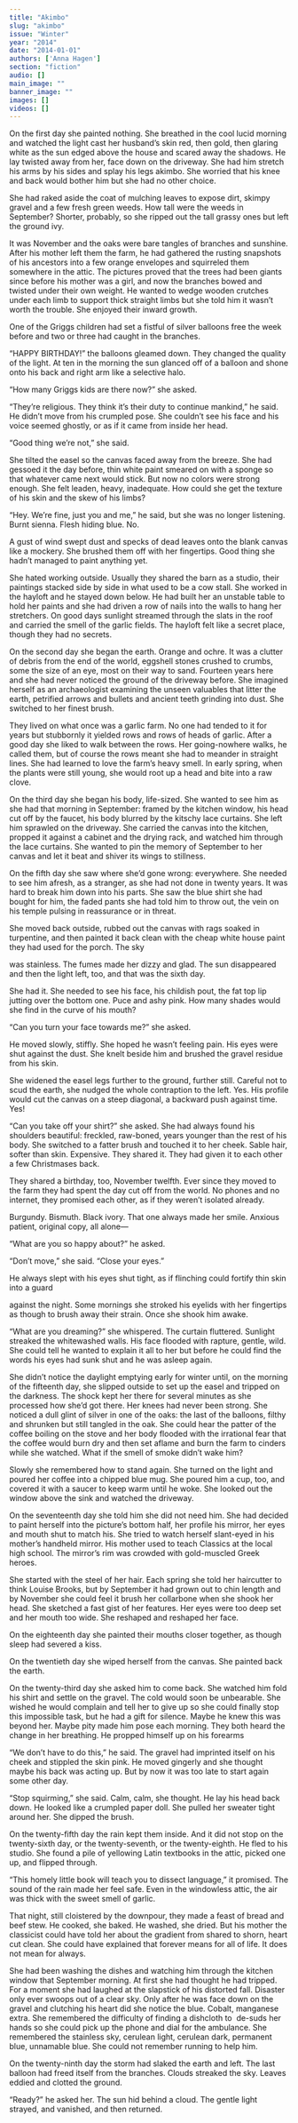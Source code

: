 ```yaml
---
title: "Akimbo"
slug: "akimbo"
issue: "Winter"
year: "2014"
date: "2014-01-01"
authors: ['Anna Hagen']
section: "fiction"
audio: []
main_image: ""
banner_image: ""
images: []
videos: []
---
```

On the first day she painted nothing. She breathed in the cool lucid morning and watched the light cast her husband’s skin red, then gold, then glaring white as the sun edged above the house and scared away the shadows. He lay twisted away from her, face down on the driveway. She had him stretch his arms by his sides and splay his legs akimbo. She worried that his knee and back would bother him but she had no other choice. 

She had raked aside the coat of mulching leaves to expose dirt, skimpy gravel and a few fresh green weeds. How tall were the weeds in September? Shorter, probably, so she ripped out the tall grassy ones but left the ground ivy.

It was November and the oaks were bare tangles of branches and sunshine. After his mother left them the farm, he had gathered the rusting snapshots of his ancestors into a few orange envelopes and squirreled them somewhere in the attic. The pictures proved that the trees had been giants since before his mother was a girl, and now the branches bowed and twisted under their own weight. He wanted to wedge wooden crutches under each limb to support thick straight limbs but she told him it wasn’t worth the trouble. She enjoyed their inward growth. 

One of the Griggs children had set a fistful of silver balloons free the week before and two or three had caught in the branches. 

“HAPPY BIRTHDAY!” the balloons gleamed down. They changed the quality of the light. At ten in the morning the sun glanced off of a balloon and shone onto his back and right arm like a selective halo.

“How many Griggs kids are there now?” she asked.

“They’re religious. They think it’s their duty to continue mankind,” he said. He didn’t move from his crumpled pose. She couldn’t see his face and his voice seemed ghostly, or as if it came from inside her head. 

“Good thing we’re not,” she said. 

She tilted the easel so the canvas faced away from the breeze. She had gessoed it the day before, thin white paint smeared on with a sponge so that whatever came next would stick. But now no colors were strong enough. She felt leaden, heavy, inadequate. How could she get the texture of his skin and the skew of his limbs? 

“Hey. We’re fine, just you and me,” he said, but she was no longer listening. Burnt sienna. Flesh hiding blue. No.

A gust of wind swept dust and specks of dead leaves onto the blank canvas like a mockery. She brushed them off with her fingertips. Good thing she hadn’t managed to paint anything yet. 

She hated working outside. Usually they shared the barn as a studio, their paintings stacked side by side in what used to be a cow stall. She worked in the hayloft and he stayed down below. He had built her an unstable table to hold her paints and she had driven a row of nails into the walls to hang her stretchers. On good days sunlight streamed through the slats in the roof and carried the smell of the garlic fields. The hayloft felt like a secret place, though they had no secrets.

On the second day she began the earth. Orange and ochre. It was a clutter of debris from the end of the world, eggshell stones crushed to crumbs, some the size of an eye, most on their way to sand. Fourteen years here and she had never noticed the ground of the driveway before. She imagined herself as an archaeologist examining the unseen valuables that litter the earth, petrified arrows and bullets and ancient teeth grinding into dust. She switched to her finest brush. 

They lived on what once was a garlic farm. No one had tended to it for years but stubbornly it yielded rows and rows of heads of garlic. After a good day she liked to walk between the rows. Her going-nowhere walks, he called them, but of course the rows meant she had to meander in straight lines. She had learned to love the farm’s heavy smell. In early spring, when the plants were still young, she would root up a head and bite into a raw clove. 

On the third day she began his body, life-sized. She wanted to see him as she had that morning in September: framed by the kitchen window, his head cut off by the faucet, his body blurred by the kitschy lace curtains. She left him sprawled on the driveway. She carried the canvas into the kitchen, propped it against a cabinet and the drying rack, and watched him through the lace curtains. She wanted to pin the memory of September to her canvas and let it beat and shiver its wings to stillness.

On the fifth day she saw where she’d gone wrong: everywhere. She needed to see him afresh, as a stranger, as she had not done in twenty years. It was hard to break him down into his parts. She saw the blue shirt she had bought for him, the faded pants she had told him to throw out, the vein on his temple pulsing in reassurance or in threat. 

She moved back outside, rubbed out the canvas with rags soaked in turpentine, and then painted it back clean with the cheap white house paint they had used for the porch. The sky 

was stainless. The fumes made her dizzy and glad. The sun disappeared and then the light left, too, and that was the sixth day.

She had it. She needed to see his face, his childish pout, the fat top lip jutting over the bottom one. Puce and ashy pink. How many shades would she find in the curve of his mouth? 

 “Can you turn your face towards me?” she asked. 

 He moved slowly, stiffly. She hoped he wasn’t feeling pain. His eyes were shut against the dust. She knelt beside him and brushed the gravel residue from his skin.

She widened the easel legs further to the ground, further still. Careful not to scud the earth, she nudged the whole contraption to the left. Yes. His profile would cut the canvas on a steep diagonal, a backward push against time. Yes!

“Can you take off your shirt?” she asked. She had always found his shoulders beautiful: freckled, raw-boned, years younger than the rest of his body. She switched to a fatter brush and touched it to her cheek. Sable hair, softer than skin. Expensive. They shared it. They had given it to each other a few Christmases back. 

They shared a birthday, too, November twelfth. Ever since they moved to the farm they had spent the day cut off from the world. No phones and no internet, they promised each other, as if they weren’t isolated already. 

Burgundy. Bismuth. Black ivory. That one always made her smile. Anxious patient, original copy, all alone—

“What are you so happy about?” he asked. 

“Don’t move,” she said. “Close your eyes.”

He always slept with his eyes shut tight, as if flinching could fortify thin skin into a guard 

against the night. Some mornings she stroked his eyelids with her fingertips as though to brush away their strain. Once she shook him awake.

“What are you dreaming?” she whispered. The curtain fluttered. Sunlight streaked the whitewashed walls. His face flooded with rapture, gentle, wild. She could tell he wanted to explain it all to her but before he could find the words his eyes had sunk shut and he was asleep again. 

She didn’t notice the daylight emptying early for winter until, on the morning of the fifteenth day, she slipped outside to set up the easel and tripped on the darkness. The shock kept her there for several minutes as she processed how she’d got there. Her knees had never been strong. She noticed a dull glint of silver in one of the oaks: the last of the balloons, filthy and shrunken but still tangled in the oak. She could hear the patter of the coffee boiling on the stove and her body flooded with the irrational fear that the coffee would burn dry and then set aflame and burn the farm to cinders while she watched. What if the smell of smoke didn’t wake him? 

Slowly she remembered how to stand again. She turned on the light and poured her coffee into a chipped blue mug. She poured him a cup, too, and covered it with a saucer to keep warm until he woke. She looked out the window above the sink and watched the driveway.

On the seventeenth day she told him she did not need him. She had decided to paint herself into the picture’s bottom half, her profile his mirror, her eyes and mouth shut to match his. She tried to watch herself slant-eyed in his mother’s handheld mirror. His mother used to teach Classics at the local high school. The mirror’s rim was crowded with gold-muscled Greek heroes. 

She started with the steel of her hair. Each spring she told her haircutter to think Louise Brooks, but by September it had grown out to chin length and by November she could feel it brush her collarbone when she shook her head. She sketched a fast gist of her features. Her eyes were too deep set and her mouth too wide. She reshaped and reshaped her face.

On the eighteenth day she painted their mouths closer together, as though sleep had severed a kiss. 

On the twentieth day she wiped herself from the canvas. She painted back the earth. 

On the twenty-third day she asked him to come back. She watched him fold his shirt and settle on the gravel. The cold would soon be unbearable. She wished he would complain and tell her to give up so she could finally stop this impossible task, but he had a gift for silence. Maybe he knew this was beyond her. Maybe pity made him pose each morning. They both heard the change in her breathing. He propped himself up on his forearms

“We don’t have to do this,” he said. The gravel had imprinted itself on his cheek and stippled the skin pink. He moved gingerly and she thought maybe his back was acting up. But by now it was too late to start again some other day. 

“Stop squirming,” she said. Calm, calm, she thought. He lay his head back down. He looked like a crumpled paper doll. She pulled her sweater tight around her. She dipped the brush.

On the twenty-fifth day the rain kept them inside. And it did not stop on the twenty-sixth day, or the twenty-seventh, or the twenty-eighth. He fled to his studio. She found a pile of yellowing Latin textbooks in the attic, picked one up, and flipped through. 

“This homely little book will teach you to dissect language,” it promised. The sound of the rain made her feel safe. Even in the windowless attic, the air was thick with the sweet smell of garlic.

That night, still cloistered by the downpour, they made a feast of bread and beef stew. He cooked, she baked. He washed, she dried. But his mother the classicist could have told her about the gradient from shared to shorn, heart cut clean. She could have explained that forever means for all of life. It does not mean for always.

She had been washing the dishes and watching him through the kitchen window that September morning. At first she had thought he had tripped. For a moment she had laughed at the slapstick of his distorted fall. Disaster only ever swoops out of a clear sky. Only after he was face down on the gravel and clutching his heart did she notice the blue. Cobalt, manganese extra. She remembered the difficulty of finding a dishcloth to  de-suds her hands so she could pick up the phone and dial for the ambulance. She remembered the stainless sky, cerulean light, cerulean dark, permanent blue, unnamable blue. She could not remember running to help him. 

On the twenty-ninth day the storm had slaked the earth and left. The last balloon had freed itself from the branches. Clouds streaked the sky. Leaves eddied and clotted the ground.

“Ready?” he asked her. The sun hid behind a cloud. The gentle light strayed, and vanished, and then returned.

